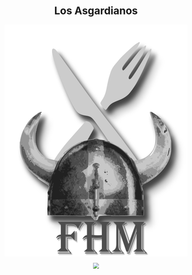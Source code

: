 <h1 align="center">Los Asgardianos</h1><h4 align="center">
<p align="center">
<img src="./src/assets/imgs/readme/logo-readme.png"></p>
  
<p align="center">
<img src="https://img.shields.io/github/license/TheTeamByte/Markdown-Master.svg"></p>
